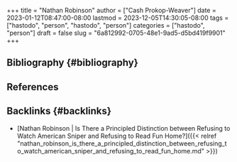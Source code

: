 +++
title = "Nathan Robinson"
author = ["Cash Prokop-Weaver"]
date = 2023-01-12T08:47:00-08:00
lastmod = 2023-12-05T14:30:05-08:00
tags = ["hastodo", "person", "hastodo", "person"]
categories = ["hastodo", "person"]
draft = false
slug = "6a812992-0705-48e1-9ad5-d5bd419f9901"
+++

## Bibliography {#bibliography}

## References

<style>.csl-entry{text-indent: -1.5em; margin-left: 1.5em;}</style><div class="csl-bib-body">
</div>


## Backlinks {#backlinks}

-   [Nathan Robinson | Is There a Principled Distinction between Refusing to Watch American Sniper and Refusing to Read Fun Home?]({{< relref "nathan_robinson_is_there_a_principled_distinction_between_refusing_to_watch_american_sniper_and_refusing_to_read_fun_home.md" >}})
